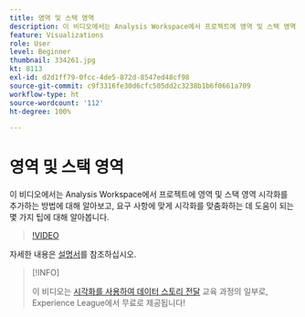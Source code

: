 ```yaml
---
title: 영역 및 스택 영역
description: 이 비디오에서는 Analysis Workspace에서 프로젝트에 영역 및 스택 영역 시각화를 추가하는 방법에 대해 알아보고, 요구 사항에 맞게 시각화를 맞춤화하는 데 도움이 되는 몇 가지 팁에 대해 알아봅니다.
feature: Visualizations
role: User
level: Beginner
thumbnail: 334261.jpg
kt: 8113
exl-id: d2d1ff79-0fcc-4de5-872d-8547ed48cf98
source-git-commit: c9f3316fe30d6cfc505dd2c3238b1b6f0661a709
workflow-type: ht
source-wordcount: '112'
ht-degree: 100%

---
```


# 영역 및 스택 영역

이 비디오에서는 Analysis Workspace에서 프로젝트에 영역 및 스택 영역 시각화를 추가하는 방법에 대해 알아보고, 요구 사항에 맞게 시각화를 맞춤화하는 데 도움이 되는 몇 가지 팁에 대해 알아봅니다.

>[!VIDEO](https://video.tv.adobe.com/v/334261/?quality=12&learn=on)

자세한 내용은 [설명서](https://experienceleague.adobe.com/docs/analytics/analyze/analysis-workspace/visualizations/area.html?lang=ko#)를 참조하십시오.

>[!INFO]
>
> 이 비디오는 [시각화를 사용하여 데이터 스토리 전달](https://experienceleague.adobe.com/?recommended=Analytics-U-1-2021.1.visualizations) 교육 과정의 일부로, Experience League에서 무료로 제공됩니다!
